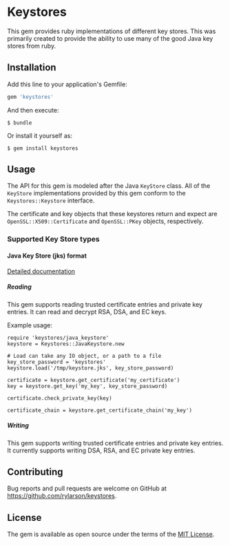 # Keystores

This gem provides ruby implementations of different key stores. This was primarily created to provide the ability
to use many of the good Java key stores from ruby.

## Installation

Add this line to your application's Gemfile:

```ruby
gem 'keystores'
```

And then execute:

    $ bundle

Or install it yourself as:

    $ gem install keystores

## Usage

The API for this gem is modeled after the Java `KeyStore` class. All of the `KeyStore` implementations provided by this
gem conform to the `Keystores::Keystore` interface.

The certificate and key objects that these keystores return and expect are `OpenSSL::X509::Certificate` and
`OpenSSL::PKey` objects, respectively.

### Supported Key Store types

#### Java Key Store (jks) format

[Detailed documentation](JAVA_KEY_STORE_README.md)

##### Reading

This gem supports reading trusted certificate entries and private key entries. It can read
and decrypt RSA, DSA, and EC keys.

Example usage:

```
require 'keystores/java_keystore'
keystore = Keystores::JavaKeystore.new

# Load can take any IO object, or a path to a file
key_store_password = 'keystores'
keystore.load('/tmp/keystore.jks', key_store_password)

certificate = keystore.get_certificate('my_certificate')
key = keystore.get_key('my_key', key_store_password)

certificate.check_private_key(key)

certificate_chain = keystore.get_certificate_chain('my_key')
```

##### Writing

This gem supports writing trusted certificate entries and private key entries. It currently supports
writing DSA, RSA, and EC private key entries.

## Contributing

Bug reports and pull requests are welcome on GitHub at https://github.com/rylarson/keystores.

## License

The gem is available as open source under the terms of the [MIT License](http://opensource.org/licenses/MIT).

